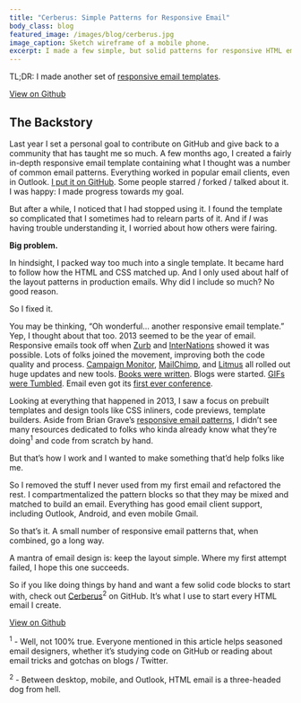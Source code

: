 ```yaml
---
title: "Cerberus: Simple Patterns for Responsive Email"
body_class: blog
featured_image: /images/blog/cerberus.jpg
image_caption: Sketch wireframe of a mobile phone.
excerpt: I made a few simple, but solid patterns for responsive HTML emails.
---
```


TL;DR: I made another set of [responsive email templates](http://tedgoas.github.io/Cerberus/).

<a href="http://tedgoas.github.io/Cerberus/">View on Github</a>

## The Backstory

Last year I set a personal goal to contribute on GitHub and give back to a community that has taught me so much. A few months ago, I created a fairly in-depth responsive email template containing what I thought was a number of common email patterns. Everything worked in popular email clients, even in Outlook. [I put it on GitHub](https://github.com/TedGoas/Responsive-Email-XX). Some people starred / forked / talked about it. I was happy: I made progress towards my goal.

But after a while, I noticed that I had stopped using it. I found the template so complicated that I sometimes had to relearn parts of it. And if *I* was having trouble understanding it, I worried about how others were fairing.

**Big problem.**

In hindsight, I packed way too much into a single template. It became hard to follow how the HTML and CSS matched up. And I only used about half of the layout patterns in production emails. Why did I include so much? No good reason.

So I fixed it.

You may be thinking, “Oh wonderful... another responsive email template.” Yep, I thought about that too. 2013 seemed to be the year of email. Responsive emails took off when [Zurb](http://zurb.com/playground/responsive-email-templates) and [InterNations](https://github.com/InterNations/antwort) showed it was possible. Lots of folks joined the movement, improving both the code quality and process. [Campaign Monitor](http://www.campaignmonitor.com/), [MailChimp](http://mailchimp.com/), and [Litmus](https://litmus.com/) all rolled out huge updates and new tools. [Books were written](http://modernhtmlemail.com/). Blogs were started. [GIFs were Tumbled](http://emailmarketingreactions.tumblr.com/). Email even got its [first ever conference](https://litmus.com/conference).

Looking at everything that happened in 2013, I saw a focus on prebuilt templates and design tools like CSS inliners, code previews, template builders. Aside from Brian Grave’s [responsive email patterns](https://github.com/briangraves/ResponsiveEmailPatterns), I didn’t see many resources dedicated to folks who kinda already know what they’re doing<sup>1</sup> and code from scratch by hand.

But that’s how I work and I wanted to make something that’d help folks like me.

So I removed the stuff I never used from my first email and refactored the rest. I compartmentalized the pattern blocks so that they may be mixed and matched to build an email. Everything has good email client support, including Outlook, Android, and even mobile Gmail.

So that’s it. A small number of responsive email patterns that, when combined, go a long way.

A mantra of email design is: keep the layout simple. Where my first attempt failed, I hope this one succeeds.

So if you like doing things by hand and want a few solid code blocks to start with, check out [Cerberus](http://tedgoas.github.io/Cerberus/)<sup>2</sup> on GitHub. It’s what I use to start every HTML email I create.

<a href="http://tedgoas.github.io/Cerberus/">View on Github</a>

<sup>1</sup> - Well, not 100% true. Everyone mentioned in this article helps seasoned email designers, whether it’s studying code on GitHub or reading about email tricks and gotchas on blogs / Twitter.

<sup>2</sup> - Between desktop, mobile, and Outlook, HTML email is a three-headed dog from hell.
